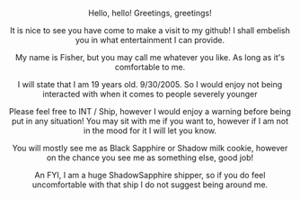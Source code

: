 <p align="center">Hello, hello! Greetings, greetings!</p>
<p align="center"> It is nice to see you have come to make a visit to my github! I shall embelish you in what entertainment I can provide.</p>
<p align="center"> My name is Fisher, but you may call me whatever you like. As long as it's comfortable to me. </p>
<p align="center"> I will state that I am 19 years old. 9/30/2005. So I would enjoy not being interacted with when it comes to people severely younger </p>
<p align="center">  Please feel free to INT / Ship, however I would enjoy a warning before being put in any situation! You may sit with me if you want to, however if I am not in the mood for it I will let you know. </p>
<p align="center"> You will mostly see me as Black Sapphire or Shadow milk cookie, however on the chance you see me as something else, good job! </p>
<p align="center"> An FYI, I am a huge ShadowSapphire shipper, so if you do feel uncomfortable with that ship I do not suggest being around me. </p> 

